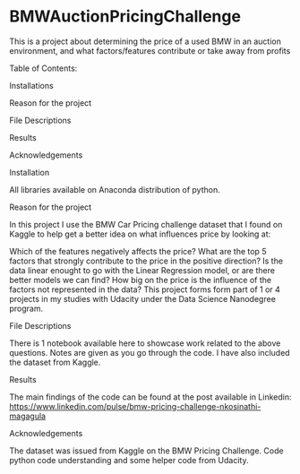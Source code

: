 # BMWAuctionPricingChallenge
This is a project about determining the price of a used BMW in an auction environment, and what factors/features contribute or take away from profits 


Table of Contents:

Installations

Reason for the project

File Descriptions

Results

Acknowledgements


Installation

All libraries available on Anaconda distribution of python.


Reason for the project

In this project I use the BMW Car Pricing challenge dataset that I found on Kaggle to help get a better idea on what influences price by looking at:

Which of the features negatively affects the price?
What are the top 5 factors that strongly contribute to the price in the positive direction?
Is the data linear enought to go with the Linear Regression model, or are there better models we can find?
How big on the price is the influence of the factors not represented in the data?
This project forms form part of 1 or 4 projects in my studies with Udacity under the Data Science Nanodegree program.


File Descriptions

There is 1 notebook available here to showcase work related to the above questions.
Notes are given as you go through the code.
I have also included the dataset from Kaggle.


Results

The main findings of the code can be found at the post available in Linkedin: https://www.linkedin.com/pulse/bmw-pricing-challenge-nkosinathi-magagula


Acknowledgements

The dataset was issued from Kaggle on the BMW Pricing Challenge.
Code python code understanding and some helper code from Udacity.
